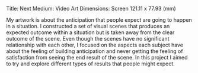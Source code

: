 
Title: Next
Medium: Video Art
Dimensions: Screen 121.11 x 77.93 (mm)

My artwork is about the anticipation that people expect are going to happen in a situation. I constructed a set of visual scenes that produces an expected outcome within a situation but is taken away from the clear outcome of the scene. Even though the scenes have no significant relationship with each other, I focused on the aspects each subject have about the feeling of building anticipation and never getting the feeling of satisfaction from seeing the end result of the scene. In this project I aimed to try and explore different types of results that people might expect.
